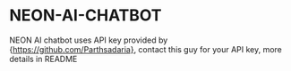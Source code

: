 # NEON-AI-CHATBOT
NEON AI chatbot uses API key provided by {https://github.com/Parthsadaria}, contact this guy for your API key, more details in README

